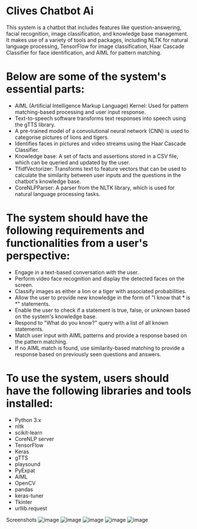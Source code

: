 # Clives Chatbot Ai
This system is a chatbot that includes features like question-answering, facial recognition, image classification, and knowledge base management. It makes use of a variety of tools and packages, including NLTK for natural language processing, TensorFlow for image classification, Haar Cascade Classifier for face identification, and AIML for pattern matching.

# Below are some of the  system's essential parts:
- AIML (Artificial Intelligence Markup Language) Kernel: Used for pattern matching-based processing and user input response.
-	Text-to-speech software transforms text responses into speech using the gTTS library.
-	A pre-trained model of a convolutional neural network (CNN) is used to categorise pictures of lions and tigers.
-	Identifies faces in pictures and video streams using the Haar Cascade Classifier.
-	Knowledge base: A set of facts and assertions stored in a CSV file, which can be queried and updated by the user.
-	TfidfVectorizer: Transforms text to feature vectors that can be used to calculate the similarity between user inputs and the questions in the chatbot's knowledge base.
-	CoreNLPParser: A parser from the NLTK library, which is used for natural language processing tasks.

# The system should have the following requirements and functionalities from a user's perspective:
- Engage in a text-based conversation with the user.
-	Perform video face recognition and display the detected faces on the screen.
-	Classify images as either a lion or a tiger with associated probabilities.
-	Allow the user to provide new knowledge in the form of "I know that * is *" statements.
-	Enable the user to check if a statement is true, false, or unknown based on the system's knowledge base.
-	Respond to "What do you know?" query with a list of all known statements.
-	Match user input with AIML patterns and provide a response based on the pattern matching.
-	If no AIML match is found, use similarity-based matching to provide a response based on previously seen questions and answers.

# To use the system, users should have the following libraries and tools installed:
-	Python 3.x
-	nltk
-	scikit-learn
-	CoreNLP server
-	TensorFlow
-	Keras
-	gTTS
-	playsound
-	PyExpat
-	AIML
-	OpenCV
-	pandas
-	keras-tuner
-	Tkinter
-	urllib.request

 Screenshots
![image](https://github.com/Clive20/Chatbot-Ai/assets/74508019/1a67e4b3-81e4-48c9-a791-7c447df904bb)
![image](https://github.com/Clive20/Chatbot-Ai/assets/74508019/db88ad9c-5e99-42d2-9a3a-71e314c921bb)
![image](https://github.com/Clive20/Chatbot-Ai/assets/74508019/f950c2dd-fbf2-48fe-b976-a882f2cc0445)
![image](https://github.com/Clive20/Chatbot-Ai/assets/74508019/eda1cb1b-0bad-4af2-8d2f-d6643dc108f2)
![image](https://github.com/Clive20/Chatbot-Ai/assets/74508019/144421b9-ca67-489f-a97f-fd3652bf25ef)



